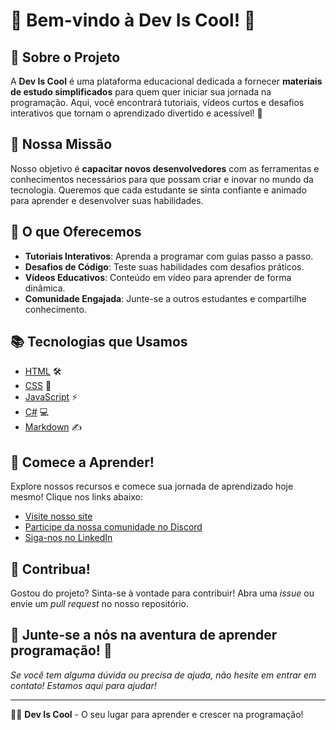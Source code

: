 # 🌟 Bem-vindo à **Dev Is Cool**! 🌟

## 📖 Sobre o Projeto

A **Dev Is Cool** é uma plataforma educacional dedicada a fornecer **materiais de estudo simplificados** para quem quer iniciar sua jornada na programação. Aqui, você encontrará tutoriais, vídeos curtos e desafios interativos que tornam o aprendizado divertido e acessível! 🎉

## 🎯 Nossa Missão

Nosso objetivo é **capacitar novos desenvolvedores** com as ferramentas e conhecimentos necessários para que possam criar e inovar no mundo da tecnologia. Queremos que cada estudante se sinta confiante e animado para aprender e desenvolver suas habilidades.

## 🚀 O que Oferecemos

- **Tutoriais Interativos**: Aprenda a programar com guias passo a passo.
- **Desafios de Código**: Teste suas habilidades com desafios práticos.
- **Vídeos Educativos**: Conteúdo em vídeo para aprender de forma dinâmica.
- **Comunidade Engajada**: Junte-se a outros estudantes e compartilhe conhecimento.

## 📚 Tecnologias que Usamos

- [HTML](https://developer.mozilla.org/pt-BR/docs/Web/HTML) 🛠️
- [CSS](https://developer.mozilla.org/pt-BR/docs/Web/CSS) 🎨
- [JavaScript](https://developer.mozilla.org/pt-BR/docs/Web/JavaScript) ⚡
- [C#](https://docs.microsoft.com/pt-br/dotnet/csharp/) 💻
- [Markdown](https://www.markdownguide.org/) ✍️

## 🎉 Comece a Aprender!

Explore nossos recursos e comece sua jornada de aprendizado hoje mesmo! Clique nos links abaixo:

- [Visite nosso site](https://www.deviscool.com)
- [Participe da nossa comunidade no Discord](https://discord.gg/deviscool)
- [Siga-nos no LinkedIn](https://www.linkedin.com/in/willianscostapaulino)


## 💬 Contribua!

Gostou do projeto? Sinta-se à vontade para contribuir! Abra uma *issue* ou envie um *pull request* no nosso repositório.

## 🎉 Junte-se a nós na aventura de aprender programação! 🎉

*Se você tem alguma dúvida ou precisa de ajuda, não hesite em entrar em contato! Estamos aqui para ajudar!*

---

🧑‍💻 **Dev Is Cool** - O seu lugar para aprender e crescer na programação!
